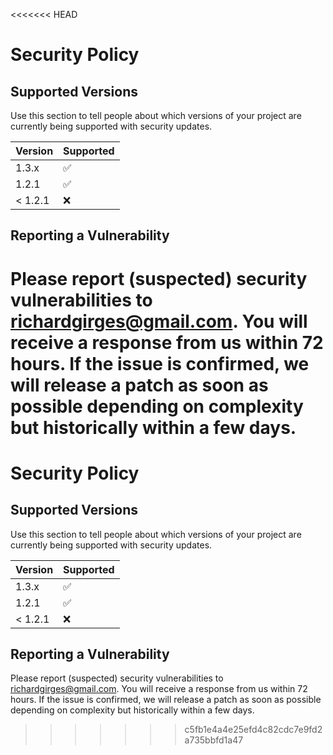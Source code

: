 <<<<<<< HEAD
# Security Policy

## Supported Versions

Use this section to tell people about which versions of your project are
currently being supported with security updates.

| Version | Supported          |
| ------- | ------------------ |
| 1.3.x   | :white_check_mark: |
| 1.2.1   | :white_check_mark: |
| < 1.2.1   | :x:                |

## Reporting a Vulnerability
Please report (suspected) security vulnerabilities to richardgirges@gmail.com. You will receive a response from us within 72 hours. If the issue is confirmed, we will release a patch as soon as possible depending on complexity but historically within a few days.
=======
# Security Policy

## Supported Versions

Use this section to tell people about which versions of your project are
currently being supported with security updates.

| Version | Supported          |
| ------- | ------------------ |
| 1.3.x   | :white_check_mark: |
| 1.2.1   | :white_check_mark: |
| < 1.2.1   | :x:                |

## Reporting a Vulnerability
Please report (suspected) security vulnerabilities to richardgirges@gmail.com. You will receive a response from us within 72 hours. If the issue is confirmed, we will release a patch as soon as possible depending on complexity but historically within a few days.
>>>>>>> c5fb1e4a4e25efd4c82cdc7e9fd2a735bbfd1a47
